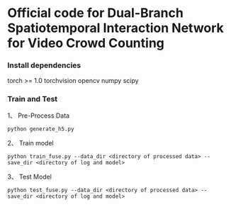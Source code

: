 # Official code for Dual-Branch Spatiotemporal Interaction Network for Video Crowd Counting

### Install dependencies

torch >= 1.0 torchvision opencv numpy scipy  

###  Train and Test

1、 Pre-Process Data

```
python generate_h5.py
```

2、 Train model

```
python train_fuse.py --data_dir <directory of processed data> --save_dir <directory of log and model>
```

3、 Test Model
```
python test_fuse.py --data_dir <directory of processed data> --save_dir <directory of log and model>
